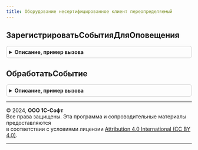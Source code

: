 ```yaml
---
title: Оборудование несертифицированное клиент переопределяемый
---
```



## ЗарегистрироватьСобытияДляОповещения
<details style="margin: 1em 0; padding: 0.5em; border: 1px solid #ccc; border-radius: 6px;">

<summary style="font-weight: bold; cursor: pointer;">Описание, пример вызова</summary>

```bsl

// Регистрирует имена событий внешнего драйвера по которым будет вызвано общее оповещение, для обработки его
// в различных формах.
//
// Параметры:
//  ТипОборудования - ПеречислениеСсылка.ТипыПодключаемогоОборудования
//  ИменаСобытий - Массив из Строка - имена событий по которым будет вызвано оповещение
//  ПараметрыПодключения - Структура
//
Процедура ЗарегистрироватьСобытияДляОповещения(ТипОборудования, ИменаСобытий, ПараметрыПодключения) Экспорт
```

Пример вызова
```bsl
ОборудованиеНесертифицированноеКлиентПереопределяемый.ЗарегистрироватьСобытияДляОповещения(ТипОборудования, ИменаСобытий, ПараметрыПодключения) 
```
</details>

## ОбработатьСобытие
<details style="margin: 1em 0; padding: 0.5em; border: 1px solid #ccc; border-radius: 6px;">

<summary style="font-weight: bold; cursor: pointer;">Описание, пример вызова</summary>

```bsl

// Выполняет обработку события, вызванное внешним драйвером оборудования
//
// Параметры:
//  ПараметрыПодключения - Структура
//  Событие - Строка
//  Данные - Строка
//  СтандартнаяОбработка - Булево
//
Процедура ОбработатьСобытие(ПараметрыПодключения, Событие, Данные, СтандартнаяОбработка) Экспорт
```

Пример вызова
```bsl
ОборудованиеНесертифицированноеКлиентПереопределяемый.ОбработатьСобытие(ПараметрыПодключения, Событие, Данные, СтандартнаяОбработка) 
```
</details>

---

© 2024, **ООО 1С-Софт**  
Все права защищены. Эта программа и сопроводительные материалы предоставляются  
в соответствии с условиями лицензии [Attribution 4.0 International (CC BY 4.0)](https://creativecommons.org/licenses/by/4.0/legalcode).

---
